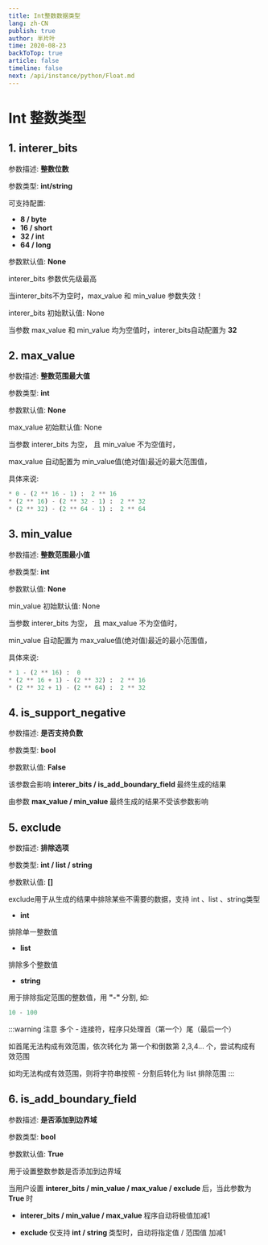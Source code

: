 ```yaml
---
title: Int整数数据类型
lang: zh-CN
publish: true
author: 半片叶
time: 2020-08-23
backToTop: true
article: false
timeline: false
next: /api/instance/python/Float.md
---
```


# Int 整数类型

## 1. interer_bits

参数描述: <b class="grey-bg"> 整数位数 </b>

参数类型: <b class="pink-color grey-bg"> int/string </b>

可支持配置:
* <b class="vue-color grey-bg"> 8   /  byte    </b>
* <b class="vue-color grey-bg"> 16  /  short  </b>
* <b class="vue-color grey-bg"> 32  /  int    </b>
* <b class="vue-color grey-bg"> 64  /  long   </b>

参数默认值: <b class="grey-bg"> None </b>

interer_bits 参数优先级最高

当interer_bits不为空时，max_value 和 min_value 参数失效！

interer_bits 初始默认值: None

当参数 max_value 和 min_value 均为空值时，interer_bits自动配置为 <b class="blue-color grey-bg"> 32 </b>


## 2. max_value

参数描述: <b class="grey-bg"> 整数范围最大值 </b>

参数类型: <b class="pink-color grey-bg"> int </b>

参数默认值: <b class="grey-bg"> None </b>

max_value 初始默认值: None

当参数 interer_bits 为空， 且 min_value 不为空值时，

max_value 自动配置为 min_value值(绝对值)最近的最大范围值，

具体来说:

```python
* 0 - (2 ** 16 - 1) :  2 ** 16
* (2 ** 16) - (2 ** 32 - 1) :  2 ** 32
* (2 ** 32) - (2 ** 64 - 1) :  2 ** 64
```

## 3. min_value

参数描述: <b class="grey-bg"> 整数范围最小值 </b>

参数类型: <b class="pink-color grey-bg"> int </b>

参数默认值: <b class="grey-bg"> None </b>

min_value 初始默认值: None

当参数 interer_bits 为空， 且 max_value 不为空值时，

min_value 自动配置为 max_value值(绝对值)最近的最小范围值，

具体来说:
```python
* 1 - (2 ** 16) :  0
* (2 ** 16 + 1) - (2 ** 32) :  2 ** 16
* (2 ** 32 + 1) - (2 ** 64) :  2 ** 32
```

## 4. is_support_negative

参数描述: <b class="grey-bg"> 是否支持负数 </b>

参数类型: <b class="pink-color grey-bg"> bool </b>

参数默认值: <b class="grey-bg"> False </b>

该参数会影响 <b class="vue-color grey-bg">interer_bits / is_add_boundary_field </b> 最终生成的结果

由参数 <b class="vue-color grey-bg">max_value / min_value </b> 最终生成的结果不受该参数影响

## 5. exclude

参数描述: <b class="grey-bg"> 排除选项 </b>

参数类型: <b class="pink-color grey-bg"> int / list / string </b>

参数默认值: <b class="grey-bg"> [] </b>

exclude用于从生成的结果中排除某些不需要的数据，支持 int 、list 、string类型

* <b class="grey-bg"> int </b>

排除单一整数值

* <b class="grey-bg"> list </b>

排除多个整数值

* <b class="grey-bg"> string </b>

用于排除指定范围的整数值，用 <b class="blue-color grey-bg"> "-" </b> 分割, 如:

```python
10 - 100
```

:::warning 注意
多个 - 连接符，程序只处理首（第一个）尾（最后一个）

如首尾无法构成有效范围，依次转化为 第一个和倒数第 2,3,4... 个，尝试构成有效范围

如均无法构成有效范围，则将字符串按照 - 分割后转化为 list 排除范围
:::

## 6. is_add_boundary_field

参数描述: <b class="grey-bg"> 是否添加到边界域 </b>

参数类型: <b class="pink-color grey-bg"> bool </b>

参数默认值: <b class="grey-bg"> True </b>

用于设置整数参数是否添加到边界域

当用户设置 <b class="vue-color grey-bg">interer_bits / min_value / max_value / exclude </b> 后，当此参数为
<b class="grey-bg"> True </b>时

* <b class="grey-bg"> interer_bits / min_value / max_value </b>
程序自动将极值加减1

* <b class="grey-bg"> exclude </b>
仅支持<b class="pink-color grey-bg"> int / string </b>类型时，自动将指定值 / 范围值 加减1

